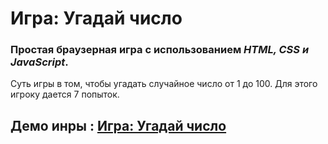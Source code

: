 # Игра: Угадай число

### Простая браузерная игра с использованием *HTML, CSS и JavaScript*.
Суть игры в том, чтобы угадать случайное число от 1 до 100. Для этого игроку дается 7 попыток.

## Демо инры : [Игра: Угадай число](https://simpleeee.netlify.app/)
